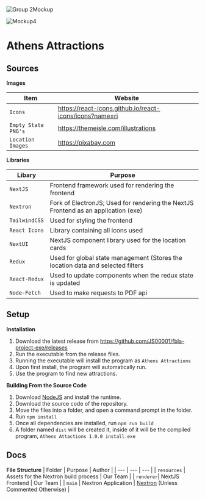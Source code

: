 ![Group 2Mockup](https://user-images.githubusercontent.com/49812749/152889941-f05e6250-6892-48a2-afae-e0527d979d92.png)

![Mockup4](https://user-images.githubusercontent.com/49812749/153808133-32471928-e973-405b-bf23-142a1416fa4d.png)

# Athens Attractions

## Sources

**Images**

| Item | Website | 
| --- | --- |
| `Icons` | https://react-icons.github.io/react-icons/icons?name=ri | 
| `Empty State PNG's` | https://themeisle.com/illustrations |
| `Location Images` | https://pixabay.com | 

**Libraries**

| Libary | Purpose | 
| --- | --- |
| `NextJS` | Frontend framework used for rendering the frontend |
| `Nextron` | Fork of ElectronJS; Used for rendering the NextJS Frontend as an application (exe) |
| `TailwindCSS` | Used for styling the frontend |
| `React Icons` | Library containing all icons used | 
| `NextUI` | NextJS component library used for the location cards | 
| `Redux` | Used for global state management (Stores the location data and selected filters |
| `React-Redux` | Used to update components when the redux state is updated | 
| `Node-Fetch` | Used to make requests to PDF api |


## Setup

**Installation**
1. Download the latest release from https://github.com/JS00001/fbla-project-exe/releases
2. Run the executable from the release files.
3. Running the executable will install the program as `Athens Attractions`
4. Upon first install, the program will automatically run.
5. Use the program to find new attractions.


**Building From the Source Code**
1. Download [NodeJS](https://nodejs.org/en/download/) and install the runtime. 
2. Download the source code of the repository.
3. Move the files into a folder, and open a command prompt in the folder.
4. Run `npm install`
5. Once all dependencies are installed, run `npm run build`
6. A folder named `dist` will be created it, inside of it will be the compiled program, `Athens Attactions 1.0.0 install.exe`


## Docs

**File Structure**
| Folder | Purpose | Author |
| --- | --- | --- | 
| `resources` | Assets for the Nextron build process | Our Team |
| `renderer`| NextJS Frontend | Our Team |
| `main` | Nextron Application | [Nextron](https://github.com/saltyshiomix/nextron) (Unless Commented Otherwise) |
